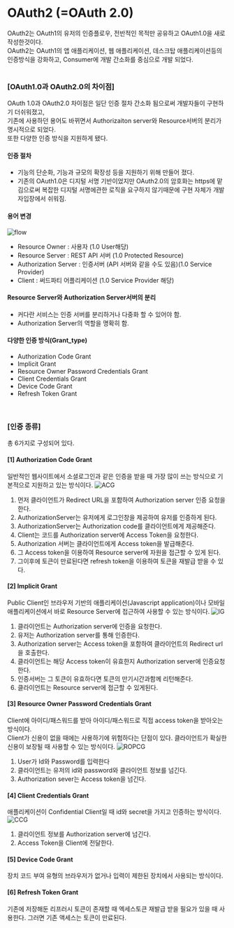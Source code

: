 # OAuth2 (=OAuth 2.0)
OAuth2는 OAuth1의 유저의 인증플로우, 전반적인 목적만 공유하고 OAuth1.0을 새로 작성한것이다.  
OAuth2는 OAuth1의 앱 애플리케이션, 웹 애플리케이션, 데스크탑 애플리케이션등의 인증방식을 강화하고, Consumer에 개발 간소화를 중심으로 개발 되었다.  
<br>

### [OAuth1.0과 OAuth2.0의 차이점]
OAuth 1.0과 OAuth2.0 차이점은 일단 인증 절차 간소화 됨으로써 개발자들이 구현하기 더쉬워졌고,  
기존에 사용하던 용어도 바뀌면서 Authorizaiton server와 Resource서버의 분리가 명시적으로 되었다.  
또한 다양한 인증 방식을 지원하게 됐다. 
#### 인증 절차 
* 기능의 단순화, 기능과 규모의 확장성 등을 지원하기 위해 만들어 졌다.
* 기존의 OAuth1.0은 디지털 서명 기반이었지만 OAuth2.0의 암호화는 https에 맡김으로써 복잡한 디지털 서명에관한 로직을 요구하지 않기때문에 구현 자체가 개발자입장에서 쉬워짐.
#### 용어 변경
![flow](https://user-images.githubusercontent.com/38516906/55344443-49dee100-54e8-11e9-80d8-490259cb7586.png)

* Resource Owner : 사용자 (1.0 User해당)
* Resource Server : REST API 서버 (1.0 Protected Resource)
* Authorization Server : 인증서버 (API 서버와 같을 수도 있음)(1.0 Service Provider)
* Client : 써드파티 어플리케이션 (1.0 Service Provider 해당)
#### Resource Server와 Authorization Server서버의 분리
* 커다란 서비스는 인증 서버를 분리하거나 다중화 할 수 있어야 함.
* Authorization Server의 역할을 명확히 함.
#### 다양한 인증 방식(Grant_type)
* Authorization Code Grant
* Implicit Grant
* Resource Owner Password Credentials Grant
* Client Credentials Grant
* Device Code Grant
* Refresh Token Grant

<br>

### [인증 종류]
총 6가지로 구성되어 있다.
#### [1] Authorization Code Grant
일반적인 웹사이트에서 소셜로그인과 같은 인증을 받을 때 가장 많이 쓰는 방식으로 기본적으로 지원하고 있는 방식이다. 
![ACG](https://user-images.githubusercontent.com/38516906/55340280-51e65300-54df-11e9-9b1f-a4672b117fd0.png)

1. 먼저 클라이언트가 Redirect URL을 포함하여 Authorization server 인증 요청을 한다.
2. AuthorizationServer는 유저에게 로그인창을 제공하여 유저를 인증하게 된다.
3. AuthorizationServer는 Authorization code를 클라이언트에게 제공해준다.
4. Client는 코드를 Authorization server에 Access Token을 요청한다.
5. Authorization 서버는 클라이언트에게 Access token을 발급해준다.
6. 그 Access token을 이용하여 Resource server에 자원을 접근할 수 있게 된다.
7. 그이후에 토큰이 만료된다면 refresh token을 이용하여 토큰을 재발급 받을 수 있다.

#### [2] Implicit Grant
Public Client인 브라우저 기반의 애플리케이션(Javascript application)이나 모바일 애플리케이션에서 바로 Resource Server에 접근하여 사용할 수 있는 방식이다.
![IG](https://user-images.githubusercontent.com/38516906/55340422-9eca2980-54df-11e9-8ebf-35a37cfb4ed6.png)

1. 클라이언트는 Authorization server에 인증을 요청한다.
2. 유저는 Authorization server를 통해 인증한다.
3. Authorization server는 Access token을 포함하여 클라이언트의 Redirect url을 호출한다.
4. 클라이언트는 해당 Access token이 유효한지 Authorization server에 인증요청한다.
5. 인증서버는 그 토큰이 유효하다면 토큰의 만기시간과함께 리턴해준다.
6. 클라이언트는 Resource server에 접근할 수 있게된다.

#### [3] Resource Owner Password Credentials Grant
Client에 아이디/패스워드를 받아 아이디/패스워드로 직접 access token을 받아오는 방식이다.  
Client가 신용이 없을 때에는 사용하기에 위험하다는 단점이 있다. 클라이언트가 확실한 신용이 보장될 때 사용할 수 있는 방식이다.
![ROPCG](https://user-images.githubusercontent.com/38516906/55340772-4f382d80-54e0-11e9-9f01-e7845d84e856.png)

1. User가 Id와 Password를 입력한다
2. 클라이언트는 유저의 id와 password와 클라이언트 정보를 넘긴다.
3. Authorization sever는 Access token을 넘긴다.

#### [4] Client Credentials Grant
애플리케이션이 Confidential Client일 때 id와 secret을 가지고 인증하는 방식이다.
![CCG](https://user-images.githubusercontent.com/38516906/55340585-f7012b80-54df-11e9-9c8f-68a0a1a1251f.png)

1. 클라이언트 정보를 Authorization server에 넘긴다.
2. Access Token을 Client에 전달한다.

#### [5] Device Code Grant
장치 코드 부여 유형의 브라우저가 없거나 입력이 제한된 장치에서 사용되는 방식이다.

#### [6] Refresh Token Grant
기존에 저장해둔 리프러시 토큰이 존재할 때 엑세스토큰 재발급 받을 필요가 있을 때 사용한다. 그러면 기존 액세스는 토큰이 만료된다.
